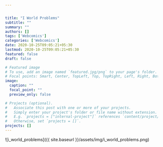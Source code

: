 ```yaml
---


title: "I World Problems"
subtitle: ""
summary: ""
authors: []
tags: ['Webcomics']
categories: ['Webcomics']
date: 2020-10-25T09:05:21+05:30
lastmod: 2020-10-25T09:05:21+05:30
featured: false
draft: false

# Featured image
# To use, add an image named `featured.jpg/png` to your page's folder.
# Focal points: Smart, Center, TopLeft, Top, TopRight, Left, Right, BottomLeft, Bottom, BottomRight.
image:
  caption: ""
  focal_point: ""
  preview_only: false

# Projects (optional).
#   Associate this post with one or more of your projects.
#   Simply enter your project's folder or file name without extension.
#   E.g. `projects = ["internal-project"]` references `content/project/deep-learning/index.md`.
#   Otherwise, set `projects = []`.
projects: []
---
```


![i_world_problems]({{ site.baseurl }}/assets/img/i_world_problems.png)

